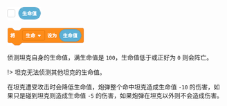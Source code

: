 ![](../_media/health.png "坦克生命值")

![](../_media/health-var.png "结合变量使用")

<!-- slide:break-30 -->

侦测坦克自身的生命值，满生命值是 `100`，生命值低于或正好为 `0` 则会阵亡。

!> 坦克无法侦测其他坦克的生命值。

在坦克遭受攻击时会降低生命值，炮弹整个命中坦克造成生命值 `-10` 的伤害，如果只是碰到坦克则造成生命值 `-5` 的伤害，如果炮弹在坦克以外则不会造成伤害。
